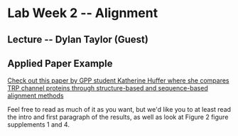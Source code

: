 # Lab Week 2 -- Alignment

## Lecture -- Dylan Taylor (Guest)

## Applied Paper Example

[Check out this paper by GPP student Katherine Huffer where she compares TRP channel proteins through structure-based and sequence-based alignment methods](https://pubmed.ncbi.nlm.nih.gov/32804077/)

Feel free to read as much of it as you want, but we'd like you to at least read the intro and first paragraph of the results, as well as look at Figure 2 figure supplements 1 and 4.
